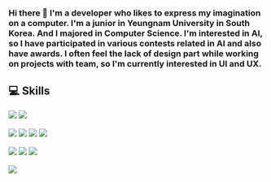 ### Hi there 👋 I'm a developer who likes to express my imagination on a computer. I'm a junior in Yeungnam University in South Korea. And I majored in Computer Science. I'm interested in AI, so I have participated in various contests related in AI and also have awards. I often feel the lack of design part while working on projects with team, so I'm currently interested in UI and UX.
## 💻 Skills
![](https://img.shields.io/badge/Linux-FCC624?style=flat-square&logo=Linux&logoColor=white)
![](https://img.shields.io/badge/Android-3DDC84?style=flat-square&logo=Android&logoColor=white)
<br><br>
![](https://img.shields.io/badge/C-A8B9CC?style=flat-square&logo=C&logoColor=white)
![](https://img.shields.io/badge/C++-00599C?style=flat-square&logo=C++&logoColor=white)
![](https://img.shields.io/badge/JAVA-007396?style=flat-square&logo=JAVA&logoColor=white)
![](https://img.shields.io/badge/Python-3776AB?style=flat-square&logo=Python&logoColor=white)
<br><br>
![](https://img.shields.io/badge/TensorFlow-FF6F00?style=flat-square&logo=TensorFlow&logoColor=white)
![](https://img.shields.io/badge/PyTorch-EE4C2C?style=flat-square&logo=PyTorch&logoColor=white)
![](https://img.shields.io/badge/Jupyter-F37626?style=flat-square&logo=Jupyter&logoColor=white)
<br><br>
![](https://img.shields.io/badge/Django-092E20?style=flat-square&logo=Django&logoColor=white)
<!--
**Kimillkwon/Kimillkwon** is a ✨ _special_ ✨ repository because its `README.md` (this file) appears on your GitHub profile.

Here are some ideas to get you started:

- 🔭 I’m currently working on ...
- 🌱 I’m currently learning ...
- 👯 I’m looking to collaborate on ...
- 🤔 I’m looking for help with ...
- 💬 Ask me about ...
- 📫 How to reach me: ...
- 😄 Pronouns: ...
- ⚡ Fun fact: ...
-->
